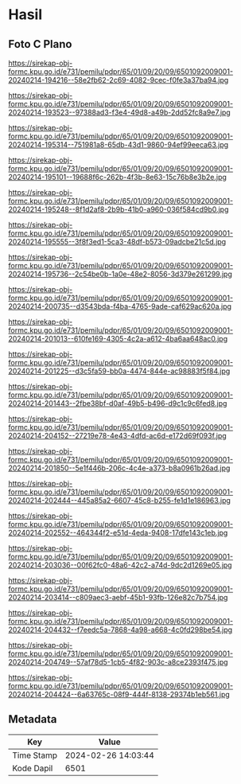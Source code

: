 # Hasil

## Foto C Plano

https://sirekap-obj-formc.kpu.go.id/e731/pemilu/pdpr/65/01/09/20/09/6501092009001-20240214-194216--58e2fb62-2c69-4082-9cec-f0fe3a37ba94.jpg

https://sirekap-obj-formc.kpu.go.id/e731/pemilu/pdpr/65/01/09/20/09/6501092009001-20240214-193523--97388ad3-f3e4-49d8-a49b-2dd52fc8a9e7.jpg

https://sirekap-obj-formc.kpu.go.id/e731/pemilu/pdpr/65/01/09/20/09/6501092009001-20240214-195314--751981a8-65db-43d1-9860-94ef99eeca63.jpg

https://sirekap-obj-formc.kpu.go.id/e731/pemilu/pdpr/65/01/09/20/09/6501092009001-20240214-195101--19688f6c-262b-4f3b-8e63-15c76b8e3b2e.jpg

https://sirekap-obj-formc.kpu.go.id/e731/pemilu/pdpr/65/01/09/20/09/6501092009001-20240214-195248--8f1d2af8-2b9b-41b0-a960-036f584cd9b0.jpg

https://sirekap-obj-formc.kpu.go.id/e731/pemilu/pdpr/65/01/09/20/09/6501092009001-20240214-195555--3f8f3ed1-5ca3-48df-b573-09adcbe21c5d.jpg

https://sirekap-obj-formc.kpu.go.id/e731/pemilu/pdpr/65/01/09/20/09/6501092009001-20240214-195736--2c54be0b-1a0e-48e2-8056-3d379e261299.jpg

https://sirekap-obj-formc.kpu.go.id/e731/pemilu/pdpr/65/01/09/20/09/6501092009001-20240214-200735--d3543bda-f4ba-4765-9ade-caf629ac620a.jpg

https://sirekap-obj-formc.kpu.go.id/e731/pemilu/pdpr/65/01/09/20/09/6501092009001-20240214-201013--610fe169-4305-4c2a-a612-4ba6aa648ac0.jpg

https://sirekap-obj-formc.kpu.go.id/e731/pemilu/pdpr/65/01/09/20/09/6501092009001-20240214-201225--d3c5fa59-bb0a-4474-844e-ac98883f5f84.jpg

https://sirekap-obj-formc.kpu.go.id/e731/pemilu/pdpr/65/01/09/20/09/6501092009001-20240214-201443--2fbe38bf-d0af-49b5-b496-d9c1c9c6fed8.jpg

https://sirekap-obj-formc.kpu.go.id/e731/pemilu/pdpr/65/01/09/20/09/6501092009001-20240214-204152--27219e78-4e43-4dfd-ac6d-e172d69f093f.jpg

https://sirekap-obj-formc.kpu.go.id/e731/pemilu/pdpr/65/01/09/20/09/6501092009001-20240214-201850--5e1f446b-206c-4c4e-a373-b8a0961b26ad.jpg

https://sirekap-obj-formc.kpu.go.id/e731/pemilu/pdpr/65/01/09/20/09/6501092009001-20240214-202444--445a85a2-6607-45c8-b255-fe1d1e186963.jpg

https://sirekap-obj-formc.kpu.go.id/e731/pemilu/pdpr/65/01/09/20/09/6501092009001-20240214-202552--464344f2-e51d-4eda-9408-17dfe143c1eb.jpg

https://sirekap-obj-formc.kpu.go.id/e731/pemilu/pdpr/65/01/09/20/09/6501092009001-20240214-203036--00f62fc0-48a6-42c2-a74d-9dc2d1269e05.jpg

https://sirekap-obj-formc.kpu.go.id/e731/pemilu/pdpr/65/01/09/20/09/6501092009001-20240214-203414--c809aec3-aebf-45b1-93fb-126e82c7b754.jpg

https://sirekap-obj-formc.kpu.go.id/e731/pemilu/pdpr/65/01/09/20/09/6501092009001-20240214-204432--f7eedc5a-7868-4a98-a668-4c0fd298be54.jpg

https://sirekap-obj-formc.kpu.go.id/e731/pemilu/pdpr/65/01/09/20/09/6501092009001-20240214-204749--57af78d5-1cb5-4f82-903c-a8ce2393f475.jpg

https://sirekap-obj-formc.kpu.go.id/e731/pemilu/pdpr/65/01/09/20/09/6501092009001-20240214-204424--6a63765c-08f9-444f-8138-29374b1eb561.jpg


## Metadata

| Key        | Value               |
| ---------- | ------------------- |
| Time Stamp | 2024-02-26 14:03:44 |
| Kode Dapil | 6501                |



